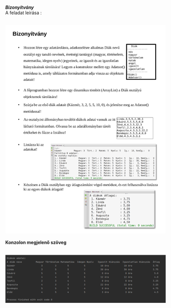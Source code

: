 ***Bizonyítvány*** <br>
A feladat leírása :<br><br>

![bizonyítvany](https://github.com/kobanya/Bizonyitvany/raw/master/bizonyitvany.png)
<br><br>
**Konzolon megjelenő szöveg**
<br><br>

![Konzol](https://raw.githubusercontent.com/kobanya/Bizonyitvany/master/konzol.png)


